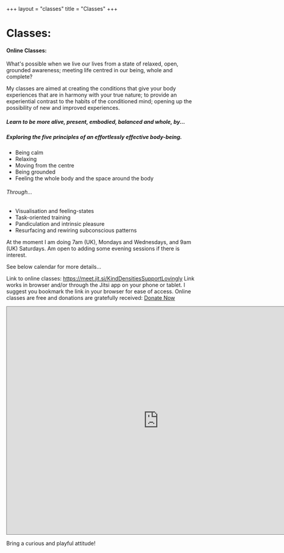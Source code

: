 +++
layout = "classes"
title = "Classes"
+++

# Classes:

#### Online Classes:

What's possible when we live our lives from a state of relaxed, open, grounded awareness; meeting life centred in our being, whole and complete? 

My classes are aimed at creating the conditions that give your body experiences that are in harmony with your true nature; to provide an experiential contrast to the habits of the conditioned mind; opening up the possibility of new and improved experiences. 

##### Learn to be more alive, present, embodied, balanced and whole, by...

##### Exploring the five principles of an effortlessly effective body-being. 
- Being calm
- Relaxing
- Moving from the centre
- Being grounded
- Feeling the whole body and the space around the body

###### Through...
- Visualisation and feeling-states
- Task-oriented training
- Pandiculation and intrinsic pleasure
- Resurfacing and rewiring subconscious patterns

At the moment I am doing 7am (UK), Mondays and Wednesdays, and 9am (UK) Saturdays. 
Am open to adding some evening sessions if there is interest. 

See below calendar for more details...

Link to online classes: https://meet.jit.si/KindDensitiesSupportLovingly
Link works in browser and/or through the Jitsi app on your phone or tablet. I suggest you bookmark the link in your browser for ease of access. 
Online classes are free and donations are gratefully received:
<a href="https://www.paypal.com/donate/?hosted_button_id=NS545HRZ5LQYA" class="nav__link cta-button button button--small">Donate Now</a>

<div class="post-video">
  <div class="post-video__wrap">
   <iframe src="https://calendar.google.com/calendar/embed?height=600&wkst=1&bgcolor=%23fd7b33&ctz=Europe%2FLondon&showPrint=0&showTitle=0&src=Z3VzdG9qaWppamlAZ21haWwuY29t&src=YWRkcmVzc2Jvb2sjY29udGFjdHNAZ3JvdXAudi5jYWxlbmRhci5nb29nbGUuY29t&src=YTExYWYyZWZlZWMzOTkxMGJlY2EzODUxZTMzZDU4Yjc1MGE3Njk1MGQzMjA1ZjQ0MjE2NTZlMmEyMGRkYzhmZkBncm91cC5jYWxlbmRhci5nb29nbGUuY29t&color=%237CB342&color=%23F6BF26&color=%23F09300" style="border:solid 1px #777" width="800" height="600" frameborder="0" scrolling="no"></iframe>
  </div>
</div>


Bring a curious and playful attitude!
